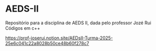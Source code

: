 # AEDS-II
Repositório para a disciplina de AEDS II, dada pelo professor Jozé Rui
Códigos em c++

https://prof-joserui.notion.site/AEDsII-Turma-2025-25e6c041c22a8028b50ce48b60f278c7
